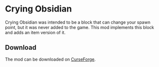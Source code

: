 # Crying Obsidian
Crying Obsidian was intended to be a block that can change your spawn point, but it was never added to the game. This mod implements this block and adds an item version of it.

## Download
The mod can be downloaded on [CurseForge](https://minecraft.curseforge.com/projects/crying-obsidian/files).
